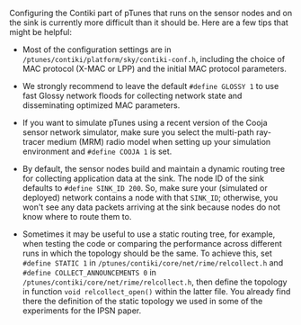 Configuring the Contiki part of pTunes that runs on the sensor nodes and on the sink is currently more difficult than it should be. Here are a few tips that might be helpful:

* Most of the configuration settings are in `/ptunes/contiki/platform/sky/contiki-conf.h`, including the choice of MAC protocol (X-MAC or LPP) and the initial MAC protocol parameters.

 * We strongly recommend to leave the default `#define GLOSSY 1` to use fast Glossy network floods for collecting network state and disseminating optimized MAC parameters.

 * If you want to simulate pTunes using a recent version of the Cooja sensor network simulator, make sure you select the multi-path ray-tracer medium (MRM) radio model when setting up your simulation environment and `#define COOJA 1` is set.

 * By default, the sensor nodes build and maintain a dynamic routing tree for collecting application data at the sink. The node ID of the sink defaults to `#define SINK_ID 200`. So, make sure your (simulated or deployed) network contains a node with that `SINK_ID`; otherwise, you won't see any data packets arriving at the sink because nodes do not know where to route them to.

* Sometimes it may be useful to use a static routing tree, for example, when testing the code or comparing the performance across different runs in which the topology should be the same. To achieve this, set `#define STATIC 1` in `/ptunes/contiki/core/net/rime/relcollect.h` and `#define COLLECT_ANNOUNCEMENTS 0` in `/ptunes/contiki/core/net/rime/relcollect.h`, then define the topology in function `void relcollect_open()` within the latter file. You already find there the definition of the static topology we used in some of the experiments for the IPSN paper.